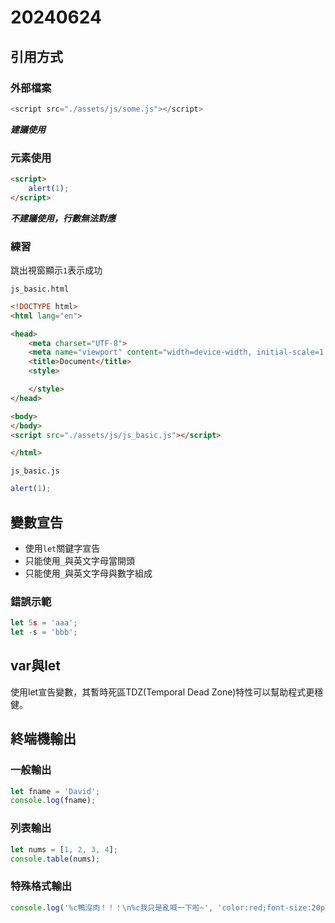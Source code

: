 # 20240624

## 引用方式

### 外部檔案

```js
<script src="./assets/js/some.js"></script>
```

***建議使用***

### 元素使用

```html
<script>
    alert(1);
</script>
```

***不建議使用，行數無法對應***

### 練習
跳出視窗顯示`1`表示成功

`js_basic.html`

```html
<!DOCTYPE html>
<html lang="en">

<head>
    <meta charset="UTF-8">
    <meta name="viewport" content="width=device-width, initial-scale=1.0">
    <title>Document</title>
    <style>

    </style>
</head>

<body>
</body>
<script src="./assets/js/js_basic.js"></script>

</html>
```

`js_basic.js`

```js
alert(1);
```

## 變數宣告

- 使用`let`關鍵字宣告
- 只能使用`_`與英文字母當開頭
- 只能使用`_`與英文字母與數字組成

### 錯誤示範

```js
let 5s = 'aaa';
let -s = 'bbb';
```

## var與let
使用let宣告變數，其暫時死區TDZ(Temporal Dead Zone)特性可以幫助程式更穩健。

## 終端機輸出

### 一般輸出

```js
let fname = 'David';
console.log(fname);
```

### 列表輸出

```js
let nums = [1, 2, 3, 4];
console.table(nums);
```

### 特殊格式輸出

```js
console.log('%c鴨沒肉！！！\n%c我只是亂喊一下啦~', 'color:red;font-size:20px;', 'color:#dedede')
```

